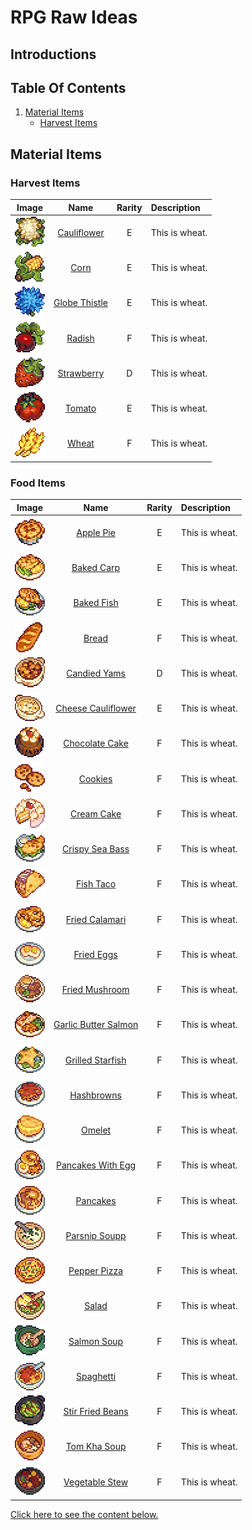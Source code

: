 # RPG Raw Ideas

## Introductions

## Table Of Contents
1. [Material Items](#material-items)
    * [Harvest Items](#harvest-items)

## <a id="materialitems">Material Items</a>

### Harvest Items

| Image                                             | Name                                               | Rarity | Description    |
| :-----------------------------------------------: | :------------------------------------------------: | :----: |:-------------- |
| <img src="./Harvest-Items/Cauliflower.png">       | [Cauliflower](./Harvest-Items.md/#cauliflower)     | E      | This is wheat. |
| <img src="./Harvest-Items/Corn.png">              | [Corn](./Harvest-Items.md/#corn)                   | E      | This is wheat. |
| <img src="./Harvest-Items/Globe-Thistle.png">     | [Globe Thistle](./Harvest-Items.md/#globe-thistle) | E      | This is wheat. |
| <img src="./Harvest-Items/Radish.png">            | [Radish](./Harvest-Items.md/#radish)               | F      | This is wheat. |
| <img src="./Harvest-Items/Strawberry.png">        | [Strawberry](./Harvest-Items.md/#strawberry)       | D      | This is wheat. |
| <img src="./Harvest-Items/Tomato.png">            | [Tomato](./Harvest-Items.md/#tomato)               | E      | This is wheat. |
| <img src="./Harvest-Items/Wheat.png">             | [Wheat](./Harvest-Items.md/#wheat)                 | F      | This is wheat. |


### Food Items

| Image                                                 | Name                                               | Rarity | Description    |
| :---------------------------------------------------: | :------------------------------------------------: | :----: |:-------------- |
| <img src="./Food-Items/Apple-Pie.png">                | [Apple Pie](./Food-Items.md/#apple-pie)     | E      | This is wheat. |
| <img src="./Food-Items/Baked-Carp.png">               | [Baked Carp](./Food-Items.md/#baked-carp)                   | E      | This is wheat. |
| <img src="./Food-Items/Baked-Fish.png">               | [Baked Fish](./Food-Items.md/#baked-fish) | E      | This is wheat. |
| <img src="./Food-Items/Bread.png">                    | [Bread](./Food-Items.md/#bread)               | F      | This is wheat. |
| <img src="./Food-Items/Candied-Yams.png">             | [Candied Yams](./Food-Items.md/#candied-yams)       | D      | This is wheat. |
| <img src="./Food-Items/Cheese-Cauliflower.png">       | [Cheese Cauliflower](./Food-Items.md/#cheese-cauliflower)               | E      | This is wheat. |
| <img src="./Food-Items/Chocolate-Cake.png">           | [Chocolate Cake](./Food-Items.md/#chocolate-cake)                 | F      | This is wheat. |
| <img src="./Food-Items/Cookies.png">                  | [Cookies](./Food-Items.md/#cookies)                 | F      | This is wheat. |
| <img src="./Food-Items/Cream-Cake.png">               | [Cream Cake](./Food-Items.md/#cream-cake)                 | F      | This is wheat. |
| <img src="./Food-Items/Crispy-Sea-Bass.png">          | [Crispy Sea Bass](./Food-Items.md/#crispy-sea-bass)                 | F      | This is wheat. |
| <img src="./Food-Items/Fish-Taco.png">                | [Fish Taco](./Food-Items.md/#fish-taco)                 | F      | This is wheat. |
| <img src="./Food-Items/Fried-Calamari.png">           | [Fried Calamari](./Food-Items.md/#fried-calamari)                 | F      | This is wheat. |
| <img src="./Food-Items/Fried-Eggs.png">               | [Fried Eggs](./Food-Items.md/#fried-eggs)                 | F      | This is wheat. |
| <img src="./Food-Items/Fried-Mushroom.png">           | [Fried Mushroom](./Food-Items.md/#fried-mushroom)                 | F      | This is wheat. |
| <img src="./Food-Items/Garlic-Butter-Salmon.png">     | [Garlic Butter Salmon](./Food-Items.md/#gerlic-butter-salmon)                 | F      | This is wheat. |
| <img src="./Food-Items/Grilled-Starfish.png">         | [Grilled Starfish](./Food-Items.md/#grilled-starfish)                 | F      | This is wheat. |
| <img src="./Food-Items/Hashbrowns.png">               | [Hashbrowns](./Food-Items.md/#hashbrowns)                 | F      | This is wheat. |
| <img src="./Food-Items/Omelet.png">                   | [Omelet](./Food-Items.md/#omelet)                 | F      | This is wheat. |
| <img src="./Food-Items/Pancakes-With-Egg.png">        | [Pancakes With Egg](./Food-Items.md/#pancakes-with-egg)                 | F      | This is wheat. |
| <img src="./Food-Items/Pancakes.png">                 | [Pancakes](./Food-Items.md/#pancakes)                 | F      | This is wheat. |
| <img src="./Food-Items/Parsnip-Soup.png">             | [Parsnip Soupp](./Food-Items.md/#parsnip-soup)                 | F      | This is wheat. |
| <img src="./Food-Items/Pepper-Pizza.png">             | [Pepper Pizza](./Food-Items.md/#pepper-pizza)                 | F      | This is wheat. |
| <img src="./Food-Items/Salad.png">                    | [Salad](./Food-Items.md/#salad)                 | F      | This is wheat. |
| <img src="./Food-Items/Salmon-Soup.png">              | [Salmon Soup](./Food-Items.md/#salmon-soup)                 | F      | This is wheat. |
| <img src="./Food-Items/Spaghetti.png">                | [Spaghetti](./Food-Items.md/#spaghetti)                 | F      | This is wheat. |
| <img src="./Food-Items/Stir-Fried-Beans.png">         | [Stir Fried Beans](./Food-Items.md/#stir-fried-beans)                 | F      | This is wheat. |
| <img src="./Food-Items/Tom-Kha-Soup.png">             | [Tom Kha Soup](./Food-Items.md/#tom-kha-soup)                 | F      | This is wheat. |
| <img src="./Food-Items/Vegetable-Stew.png">           | [Vegetable Stew](./Food-Items.md/#vegetable-stew)                 | F      | This is wheat. |

<a href="#materialitems">Click here to see the content below.</a>
